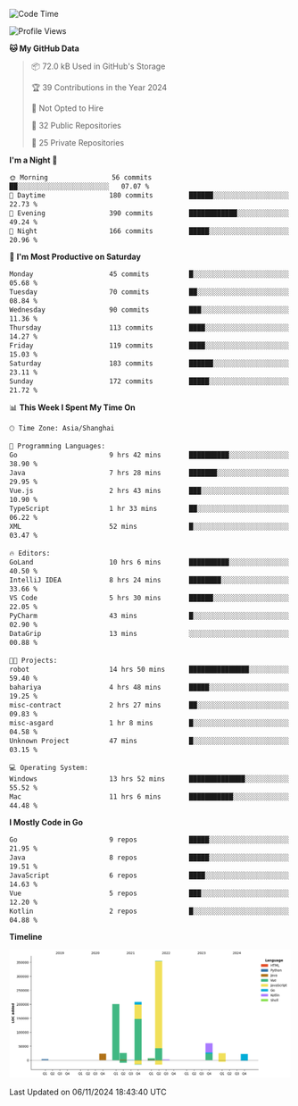 <!--START_SECTION:waka-->
![Code Time](http://img.shields.io/badge/Code%20Time-2%2C890%20hrs%2035%20mins-blue)

![Profile Views](http://img.shields.io/badge/Profile%20Views-0-blue)

**🐱 My GitHub Data** 

> 📦 72.0 kB Used in GitHub's Storage 
 > 
> 🏆 39 Contributions in the Year 2024
 > 
> 🚫 Not Opted to Hire
 > 
> 📜 32 Public Repositories 
 > 
> 🔑 25 Private Repositories 
 > 
**I'm a Night 🦉** 

```text
🌞 Morning                56 commits          ██░░░░░░░░░░░░░░░░░░░░░░░   07.07 % 
🌆 Daytime                180 commits         ██████░░░░░░░░░░░░░░░░░░░   22.73 % 
🌃 Evening                390 commits         ████████████░░░░░░░░░░░░░   49.24 % 
🌙 Night                  166 commits         █████░░░░░░░░░░░░░░░░░░░░   20.96 % 
```
📅 **I'm Most Productive on Saturday** 

```text
Monday                   45 commits          █░░░░░░░░░░░░░░░░░░░░░░░░   05.68 % 
Tuesday                  70 commits          ██░░░░░░░░░░░░░░░░░░░░░░░   08.84 % 
Wednesday                90 commits          ███░░░░░░░░░░░░░░░░░░░░░░   11.36 % 
Thursday                 113 commits         ████░░░░░░░░░░░░░░░░░░░░░   14.27 % 
Friday                   119 commits         ████░░░░░░░░░░░░░░░░░░░░░   15.03 % 
Saturday                 183 commits         ██████░░░░░░░░░░░░░░░░░░░   23.11 % 
Sunday                   172 commits         █████░░░░░░░░░░░░░░░░░░░░   21.72 % 
```


📊 **This Week I Spent My Time On** 

```text
🕑︎ Time Zone: Asia/Shanghai

💬 Programming Languages: 
Go                       9 hrs 42 mins       ██████████░░░░░░░░░░░░░░░   38.90 % 
Java                     7 hrs 28 mins       ███████░░░░░░░░░░░░░░░░░░   29.95 % 
Vue.js                   2 hrs 43 mins       ███░░░░░░░░░░░░░░░░░░░░░░   10.90 % 
TypeScript               1 hr 33 mins        ██░░░░░░░░░░░░░░░░░░░░░░░   06.22 % 
XML                      52 mins             █░░░░░░░░░░░░░░░░░░░░░░░░   03.47 % 

🔥 Editors: 
GoLand                   10 hrs 6 mins       ██████████░░░░░░░░░░░░░░░   40.50 % 
IntelliJ IDEA            8 hrs 24 mins       ████████░░░░░░░░░░░░░░░░░   33.66 % 
VS Code                  5 hrs 30 mins       ██████░░░░░░░░░░░░░░░░░░░   22.05 % 
PyCharm                  43 mins             █░░░░░░░░░░░░░░░░░░░░░░░░   02.90 % 
DataGrip                 13 mins             ░░░░░░░░░░░░░░░░░░░░░░░░░   00.88 % 

🐱‍💻 Projects: 
robot                    14 hrs 50 mins      ███████████████░░░░░░░░░░   59.40 % 
bahariya                 4 hrs 48 mins       █████░░░░░░░░░░░░░░░░░░░░   19.25 % 
misc-contract            2 hrs 27 mins       ██░░░░░░░░░░░░░░░░░░░░░░░   09.83 % 
misc-asgard              1 hr 8 mins         █░░░░░░░░░░░░░░░░░░░░░░░░   04.58 % 
Unknown Project          47 mins             █░░░░░░░░░░░░░░░░░░░░░░░░   03.15 % 

💻 Operating System: 
Windows                  13 hrs 52 mins      ██████████████░░░░░░░░░░░   55.52 % 
Mac                      11 hrs 6 mins       ███████████░░░░░░░░░░░░░░   44.48 % 
```

**I Mostly Code in Go** 

```text
Go                       9 repos             █████░░░░░░░░░░░░░░░░░░░░   21.95 % 
Java                     8 repos             █████░░░░░░░░░░░░░░░░░░░░   19.51 % 
JavaScript               6 repos             ████░░░░░░░░░░░░░░░░░░░░░   14.63 % 
Vue                      5 repos             ███░░░░░░░░░░░░░░░░░░░░░░   12.20 % 
Kotlin                   2 repos             █░░░░░░░░░░░░░░░░░░░░░░░░   04.88 % 
```



**Timeline**

![Lines of Code chart](https://raw.githubusercontent.com/youtiaoguagua/youtiaoguagua/master/assets/bar_graph.png)


 Last Updated on 06/11/2024 18:43:40 UTC
<!--END_SECTION:waka-->